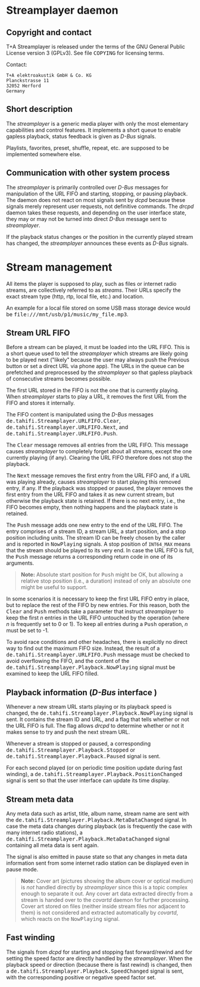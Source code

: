# Streamplayer daemon

## Copyright and contact

T+A Streamplayer is released under the terms of the GNU General Public License
version 3 (GPLv3). See file <tt>COPYING</tt> for licensing terms.

Contact:

    T+A elektroakustik GmbH & Co. KG
    Planckstrasse 11
    32052 Herford
    Germany

## Short description

The _streamplayer_ is a generic media player with only the most elementary
capabilities and control features. It implements a short queue to enable
gapless playback, status feedback is given as _D-Bus_ signals.

Playlists, favorites, preset, shuffle, repeat, etc. are supposed to be
implemented somewhere else.

## Communication with other system process

The _streamplayer_ is primarily controlled over _D-Bus_ messages for
manipulation of the URL FIFO and starting, stopping, or pausing playback. The
daemon does not react on most signals sent by _dcpd_ because these signals
merely represent user requests, not definitive commands. The _drcpd_ daemon
takes these requests, and depending on the user interface state, they may or
may not be turned into direct _D-Bus_ message sent to _streamplayer_.

If the playback status changes or the position in the currently played stream
has changed, the _streamplayer_ announces these events as _D-Bus_ signals.


# Stream management

All items the player is supposed to play, such as files or internet radio
streams, are collectively referred to as _streams_. Their URLs specify the
exact stream type (http, rtp, local file, etc.) and location.

An example for a local file stored on some USB mass storage device would be
<tt>file:///mnt/usb/p1/music/my_file.mp3</tt>.

## Stream URL FIFO

Before a stream can be played, it must be loaded into the URL FIFO. This is a
short queue used to tell the _streamplayer_ which streams are likely going to
be played next ("likely" because the user may always push the Previous button
or set a direct URL via phone app). The URLs in the queue can be prefetched and
preprocessed by the _streamplayer_ so that gapless playback of consecutive
streams becomes possible.

The first URL stored in the FIFO is not the one that is currently playing. When
_streamplayer_ starts to play a URL, it removes the first URL from the FIFO and
stores it internally.

The FIFO content is manipulated using the _D-Bus_ messages
<tt>de.tahifi.Streamplayer.URLFIFO.Clear</tt>,
<tt>de.tahifi.Streamplayer.URLFIFO.Next</tt>, and
<tt>de.tahifi.Streamplayer.URLFIFO.Push</tt>.

The <tt>Clear</tt> message removes all entries from the URL FIFO. This message
causes _streamplayer_ to completely forget about all streams, except the one
currently playing (if any). Clearing the URL FIFO therefore does not stop the
playback.

The <tt>Next</tt> message removes the first entry from the URL FIFO and, if a
URL was playing already, causes _streamplayer_ to start playing this removed
entry, if any. If the playback was stopped or paused, the player removes the
first entry from the URL FIFO and takes it as new current stream, but otherwise
the playback state is retained. If there is no next entry, i.e., the FIFO
becomes empty, then nothing happens and the playback state is retained.

The <tt>Push</tt> message adds one new entry to the end of the URL FIFO. The
entry comprises of a stream ID, a stream URL, a start position, and a stop
position including units. The stream ID can be freely chosen by the caller and
is reported in <tt>NowPlaying</tt> signals. A stop position of
<code>INT64_MAX</code> means that the stream should be played to its very end.
In case the URL FIFO is full, the <tt>Push</tt> message returns a corresponding
return code in one of its arguments.

> **Note:** Absolute start position for <tt>Push</tt> might be OK, but allowing
>     a relative stop position (i.e., a duration) instead of only an absolute
>     one might be useful to support.

In some scenarios it is necessary to keep the first URL FIFO entry in place,
but to replace the rest of the FIFO by new entries. For this reason, both the
<tt>Clear</tt> and <tt>Push</tt> methods take a parameter that instruct
_streamplayer_ to keep the first *n* entries in the URL FIFO untouched by the
operation (where *n* is frequently set to 0 or 1). To keep all entries during a
<tt>Push</tt> operation, *n* must be set to -1.

To avoid race conditions and other headaches, there is explicitly no direct way
to find out the maximum FIFO size. Instead, the result of a
<tt>de.tahifi.Streamplayer.URLFIFO.Push</tt> message must be checked to avoid
overflowing the FIFO, and the content of the
<tt>de.tahifi.Streamplayer.Playback.NowPlaying</tt> signal must be examined to
keep the URL FIFO filled.

## Playback information (_D-Bus_ interface <tt></tt>)

Whenever a new stream URL starts playing or its playback speed is changed, the
<tt>de.tahifi.Streamplayer.Playback.NowPlaying</tt> signal is sent. It contains
the stream ID and URL, and a flag that tells whether or not the URL FIFO is
full. The flag allows _drcpd_ to determine whether or not it makes sense to try
and push the next stream URL.

Whenever a stream is stopped or paused, a corresponding
<tt>de.tahifi.Streamplayer.Playback.Stopped</tt> or
<tt>de.tahifi.Streamplayer.Playback.Paused</tt> signal is sent.

For each second played (or on periodic time position update during fast
winding), a <tt>de.tahifi.Streamplayer.Playback.PositionChanged</tt> signal is
sent so that the user interface can update its time display.

## Stream meta data

Any meta data such as artist, title, album name, stream name are sent with the
<tt>de.tahifi.Streamplayer.Playback.MetaDataChanged</tt> signal. In case the
meta data changes during playback (as is frequently the case with many internet
radio stations), a <tt>de.tahifi.Streamplayer.Playback.MetaDataChanged</tt>
signal containing all meta data is sent again.

The signal is also emitted in pause state so that any changes in meta data
information sent from some internet radio station can be displayed even in
pause mode.

> **Note:** Cover art (pictures showing the album cover or optical medium) is
>     _not_ handled directly by _streamplayer_ since this is a topic complex
>     enough to separate it out. Any cover art data extracted directly from a
>     stream is handed over to the _covartd_ daemon for further processing.
>     Cover art stored on files (neither inside stream files nor adjacent to
>     them) is not considered and extracted automatically by _covartd_, which
>     reacts on the <tt>NowPlaying</tt> signal.

## Fast winding

The signals from _dcpd_ for starting and stopping fast forward/rewind and for
setting the speed factor are directly handled by the _streamplayer_. When the
playback speed or direction (because there is fast rewind) is changed, then a
<tt>de.tahifi.Streamplayer.Playback.SpeedChanged</tt> signal is sent, with the
corresponding positive or negative speed factor set.
